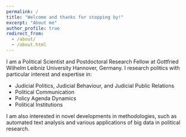 ```yaml
---
permalink: /
title: "Welcome and thanks for stopping by!"
excerpt: "About me"
author_profile: true
redirect_from: 
  - /about/
  - /about.html
---
```


I am a Political Scientist and Postdoctoral Research Fellow at Gottfried Wilhelm Leibniz University Hannover, Germany. I research politics with particular interest and expertise in:

- Judicial Politics, Judicial Behaviour, and Judicial Public Relations
- Political Communication
- Policy Agenda Dynamics
- Political Institutions

I am also interested in novel developments in methodologies, such as automated text analysis and various applications of big data in political research.

